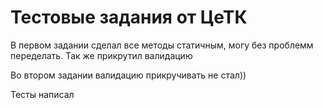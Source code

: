 # Тестовые задания от ЦеТК

В первом задании сделал все методы статичным, могу без проблемм переделать. Так же прикрутил валидацию

Во втором задании валидацию прикручивать не стал))

Тесты написал